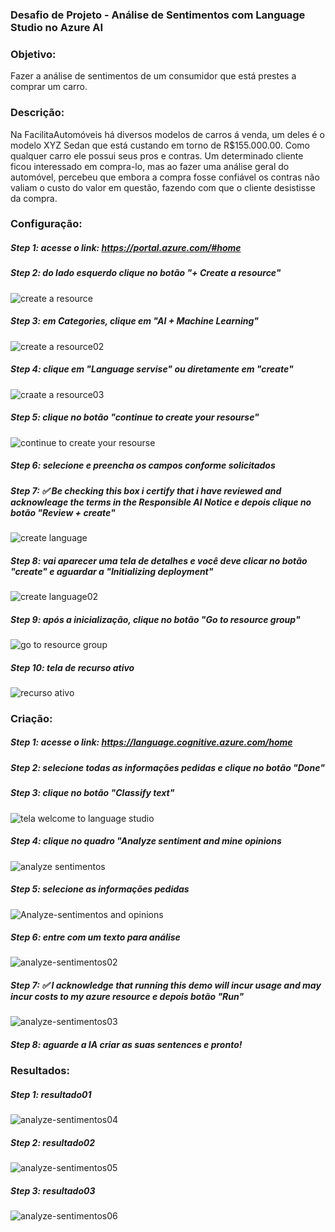 ### Desafio de Projeto - Análise de Sentimentos com Language Studio no Azure AI

### Objetivo:
Fazer a análise de sentimentos de um consumidor que está prestes a comprar um carro.

### Descrição:
Na FacilitaAutomóveis há diversos modelos de carros á venda, um deles é o modelo XYZ Sedan que está custando em torno de R$155.000.00. Como qualquer carro ele possui seus pros e contras. Um determinado cliente ficou interessado em compra-lo, mas ao fazer uma análise geral do automóvel, percebeu que embora a compra fosse confiável os contras não valiam
o custo do valor em questão, fazendo com que o cliente desistisse da compra.

### Configuração:

##### Step 1: acesse o link: https://portal.azure.com/#home
##### Step 2: do lado esquerdo clique no botão "+ Create a resource"

![create a resource](https://github.com/data1991/lab-analise-sentimentos/assets/144493849/1dab76fd-1a50-40ec-a1d2-f76eea91f9be)

##### Step 3: em Categories, clique em "AI + Machine Learning"
![create a resource02](https://github.com/data1991/lab-analise-sentimentos/assets/144493849/09aa4029-12c1-4674-916f-1c2c20904a70)

##### Step 4: clique em "Language servise" ou diretamente em "create"
![craate a resource03](https://github.com/data1991/lab-analise-sentimentos/assets/144493849/3b4cb6fb-9d6b-4f28-b1e8-ac290c7b205a)

##### Step 5: clique no botão "continue to create your resourse"
![continue to create your resourse](https://github.com/data1991/lab-analise-sentimentos/assets/144493849/380eb3eb-ac51-4eff-b4f1-30f51723aec9)

##### Step 6: selecione e preencha os campos conforme solicitados
##### Step 7: ✅ Be checking this box i certify that i have reviewed and acknowleage the terms in the Responsible Al Notice e depois clique no botão "Review + create"
![create language](https://github.com/data1991/lab-analise-sentimentos/assets/144493849/1fd36943-39da-4dd5-a97d-9d74e6773d9e)

##### Step 8: vai aparecer uma tela de detalhes e você deve clicar no botão "create" e aguardar a "Initializing deployment"
![create language02](https://github.com/data1991/lab-analise-sentimentos/assets/144493849/686e050d-7a48-4a1c-9086-005d86832c0d)

##### Step 9: após a inicialização, clique no botão "Go to resource group"
![go to resource group](https://github.com/data1991/lab-analise-sentimentos/assets/144493849/54c51689-afbd-4334-86f2-f131c0ac2ae5)

##### Step 10: tela de recurso ativo
![recurso ativo](https://github.com/data1991/lab-analise-sentimentos/assets/144493849/3391f0ed-c685-4002-b955-d816d3a44103)

### Criação:

##### Step 1: acesse o link: https://language.cognitive.azure.com/home
##### Step 2: selecione todas as informações pedidas e clique no botão "Done"

##### Step 3: clique no botão "Classify text"
![tela welcome to language studio](https://github.com/data1991/lab-analise-sentimentos/assets/144493849/005ea5d1-ac10-4baa-8be2-fe9d419e6490)

##### Step 4: clique no quadro "Analyze sentiment and mine opinions
![analyze sentimentos](https://github.com/data1991/lab-analise-sentimentos/assets/144493849/e44e1aee-e510-421c-88d9-2d4ae0fce91d)

##### Step 5: selecione as informações pedidas
![Analyze-sentimentos and opinions](https://github.com/data1991/lab-analise-sentimentos/assets/144493849/593c8b64-5a22-4c8f-b7c8-63fee8f18aba)

##### Step 6: entre com um texto para análise
![analyze-sentimentos02](https://github.com/data1991/lab-analise-sentimentos/assets/144493849/5f422f11-05e6-4a46-820d-aec96054b141)

##### Step 7: ✅ I acknowledge that running this demo will incur usage and may incur costs to my azure resource e depois botão "Run"
![analyze-sentimentos03](https://github.com/data1991/lab-analise-sentimentos/assets/144493849/05990957-6087-48d3-80a1-0ef78b71694f)

##### Step 8: aguarde a IA criar as suas sentences e pronto!

### Resultados:

##### Step 1: resultado01
![analyze-sentimentos04](https://github.com/data1991/lab-analise-sentimentos/assets/144493849/ba5966b4-a1f3-4b80-8047-639eb7d69c1f)

##### Step 2: resultado02
![analyze-sentimentos05](https://github.com/data1991/lab-analise-sentimentos/assets/144493849/19162eaf-8baa-4bfd-b50e-12c88ac3a28f)

##### Step 3: resultado03
![analyze-sentimentos06](https://github.com/data1991/lab-analise-sentimentos/assets/144493849/05bfb403-9596-40a3-bf46-30076ed0265d)




